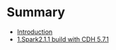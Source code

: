 # Summary

* [Introduction](README.md)
* [1.Spark2.1.1 build with CDH 5.7.1](1spark211-build-with-cdh-571.md)

